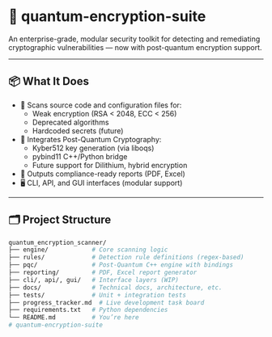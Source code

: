 # 🔐 quantum-encryption-suite

An enterprise-grade, modular security toolkit for detecting and remediating cryptographic vulnerabilities — now with post-quantum encryption support.

---

## 📦 What It Does

- 🔎 Scans source code and configuration files for:
  - Weak encryption (RSA < 2048, ECC < 256)
  - Deprecated algorithms
  - Hardcoded secrets (future)
- 🔐 Integrates Post-Quantum Cryptography:
  - Kyber512 key generation (via liboqs)
  - pybind11 C++/Python bridge
  - Future support for Dilithium, hybrid encryption
- 📄 Outputs compliance-ready reports (PDF, Excel)
- 🖥️ CLI, API, and GUI interfaces (modular support)

---

## 🗂️ Project Structure

```bash
quantum_encryption_scanner/
├── engine/            # Core scanning logic
├── rules/             # Detection rule definitions (regex-based)
├── pqc/               # Post-Quantum C++ engine with bindings
├── reporting/         # PDF, Excel report generator
├── cli/, api/, gui/   # Interface layers (WIP)
├── docs/              # Technical docs, architecture, etc.
├── tests/             # Unit + integration tests
├── progress_tracker.md  # Live development task board
├── requirements.txt   # Python dependencies
└── README.md          # You’re here
# quantum-encryption-suite
